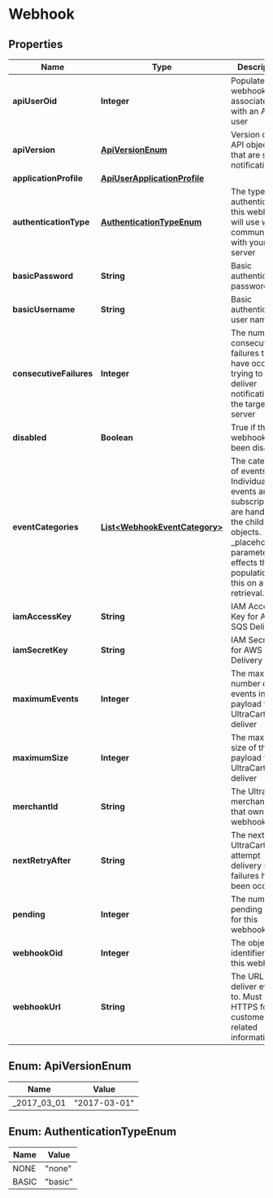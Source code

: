 

# Webhook


## Properties

| Name | Type | Description | Notes |
|------------ | ------------- | ------------- | -------------|
|**apiUserOid** | **Integer** | Populated if webhook associated with an API user |  [optional] |
|**apiVersion** | [**ApiVersionEnum**](#ApiVersionEnum) | Version of the API objects that are sent in notifications |  [optional] |
|**applicationProfile** | [**ApiUserApplicationProfile**](ApiUserApplicationProfile.md) |  |  [optional] |
|**authenticationType** | [**AuthenticationTypeEnum**](#AuthenticationTypeEnum) | The type of authentication this webhook will use when communicating with your server |  [optional] |
|**basicPassword** | **String** | Basic authentication password |  [optional] |
|**basicUsername** | **String** | Basic authentication user name |  [optional] |
|**consecutiveFailures** | **Integer** | The number of consecutive failures that have occurred trying to deliver notifications to the target server |  [optional] |
|**disabled** | **Boolean** | True if the webhook has been disabled |  [optional] |
|**eventCategories** | [**List&lt;WebhookEventCategory&gt;**](WebhookEventCategory.md) | The categories of events.  Individual events and subscriptions are handled in the child objects.  _placeholders parameter effects the population of this on a retrieval. |  [optional] |
|**iamAccessKey** | **String** | IAM Access Key for AWS SQS Delivery |  [optional] |
|**iamSecretKey** | **String** | IAM Secret Key for AWS SQS Delivery |  [optional] |
|**maximumEvents** | **Integer** | The maximum number of events in the payload that UltraCart will deliver |  [optional] |
|**maximumSize** | **Integer** | The maximum size of the payload that UltraCart will deliver |  [optional] |
|**merchantId** | **String** | The UltraCart merchant ID that owns this webhook |  [optional] |
|**nextRetryAfter** | **String** | The next time UltraCart will attempt delivery if failures have been occurring |  [optional] |
|**pending** | **Integer** | The number of pending events for this webhook |  [optional] |
|**webhookOid** | **Integer** | The object identifier for this webhook |  [optional] |
|**webhookUrl** | **String** | The URL to deliver events to.  Must be HTTPS for customer related information. |  [optional] |



## Enum: ApiVersionEnum

| Name | Value |
|---- | -----|
| _2017_03_01 | &quot;2017-03-01&quot; |



## Enum: AuthenticationTypeEnum

| Name | Value |
|---- | -----|
| NONE | &quot;none&quot; |
| BASIC | &quot;basic&quot; |



